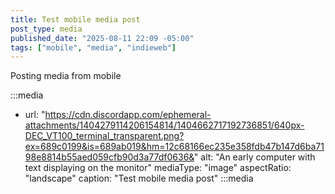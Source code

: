 ```yaml
---
title: Test mobile media post
post_type: media
published_date: "2025-08-11 22:09 -05:00"
tags: ["mobile", "media", "indieweb"]
---
```


Posting media from mobile

:::media
- url: "https://cdn.discordapp.com/ephemeral-attachments/1404279114206154814/1404662717192736851/640px-DEC_VT100_terminal_transparent.png?ex=689c0199&is=689ab019&hm=12c68166ec235e358fdb47b147d6ba7198e8814b55aed059cfb90d3a77df0636&"
  alt: "An early computer with text displaying on the monitor"
  mediaType: "image"
  aspectRatio: "landscape"
  caption: "Test mobile media post"
:::media

